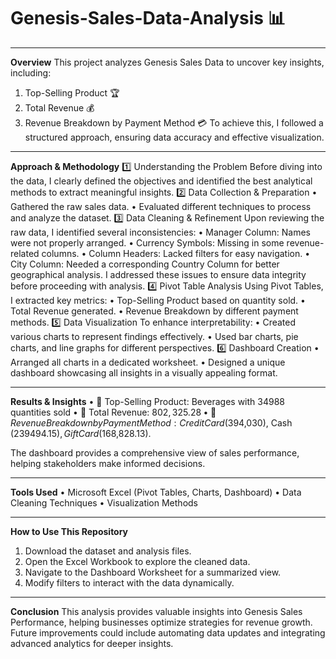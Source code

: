 # Genesis-Sales-Data-Analysis 📊
________________________________________ 
**Overview**
This project analyzes Genesis Sales Data to uncover key insights, including:
1.	Top-Selling Product 🏆
2.	Total Revenue 💰
3.	Revenue Breakdown by Payment Method 💳
To achieve this, I followed a structured approach, ensuring data accuracy and effective visualization.
________________________________________
**Approach & Methodology**
1️⃣ Understanding the Problem
Before diving into the data, I clearly defined the objectives and identified the best analytical methods to extract meaningful insights.
2️⃣ Data Collection & Preparation
•	Gathered the raw sales data.
•	Evaluated different techniques to process and analyze the dataset.
3️⃣ Data Cleaning & Refinement
Upon reviewing the raw data, I identified several inconsistencies:
•	Manager Column: Names were not properly arranged.
•	Currency Symbols: Missing in some revenue-related columns.
•	Column Headers: Lacked filters for easy navigation.
•	City Column: Needed a corresponding Country Column for better geographical analysis.
I addressed these issues to ensure data integrity before proceeding with analysis.
4️⃣ Pivot Table Analysis
Using Pivot Tables, I extracted key metrics:
•	Top-Selling Product based on quantity sold.
•	Total Revenue generated.
•	Revenue Breakdown by different payment methods.
5️⃣ Data Visualization
To enhance interpretability:
•	Created various charts to represent findings effectively.
•	Used bar charts, pie charts, and line graphs for different perspectives.
6️⃣ Dashboard Creation
•	Arranged all charts in a dedicated worksheet.
•	Designed a unique dashboard showcasing all insights in a visually appealing format.
________________________________________
**Results & Insights**
•	📌 Top-Selling Product: Beverages with 34988 quantities sold
•	📌 Total Revenue: $802,325.28
•	📌 Revenue Breakdown by Payment Method: Credit Card ($394,030), Cash ($239494.15), Gift Card ($168,828.13).

The dashboard provides a comprehensive view of sales performance, helping stakeholders make informed decisions.
________________________________________
**Tools Used**
•	Microsoft Excel (Pivot Tables, Charts, Dashboard)
•	Data Cleaning Techniques
•	Visualization Methods
________________________________________
**How to Use This Repository**
1.	Download the dataset and analysis files.
2.	Open the Excel Workbook to explore the cleaned data.
3.	Navigate to the Dashboard Worksheet for a summarized view.
4.	Modify filters to interact with the data dynamically.
________________________________________
**Conclusion**
This analysis provides valuable insights into Genesis Sales Performance, helping businesses optimize strategies for revenue growth. Future improvements could include automating data updates and integrating advanced analytics for deeper insights.



